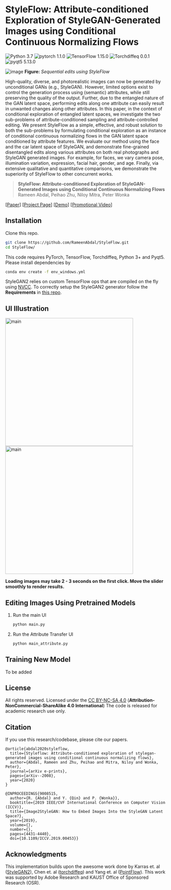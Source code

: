 # StyleFlow: Attribute-conditioned Exploration of StyleGAN-Generated Images using Conditional Continuous Normalizing Flows

![Python 3.7](https://img.shields.io/badge/Python-3.7-green.svg?style=plastic)
![pytorch 1.1.0](https://img.shields.io/badge/Pytorch-1.1.0-green.svg?style=plastic)
![TensorFlow 1.15.0](https://img.shields.io/badge/TensorFlow-1.15.0-green.svg?style=plastic)
![Torchdiffeq 0.0.1](https://img.shields.io/badge/Torchdiffeq-0.0.1-green.svg?style=plastic)
![pyqt5 5.13.0](https://img.shields.io/badge/pyqt5-5.13.0-green.svg?style=plastic)

![image](./docs/assets/teaser.png)
**Figure:** *Sequential edits using StyleFlow*

High-quality, diverse, and photorealistic images can now be generated by unconditional GANs (e.g., StyleGAN). However, limited options exist to control the generation process using (semantic) attributes, while still preserving the quality of the output. Further, due to the entangled nature of the GAN latent space, performing edits along one attribute can easily result in unwanted changes along other attributes. In this paper, in the context of conditional exploration of entangled latent spaces, we investigate the two sub-problems of attribute-conditioned sampling and attribute-controlled editing. We present StyleFlow as a simple, effective, and robust solution to both the sub-problems by formulating conditional exploration as an instance of conditional continuous normalizing flows in the GAN latent space conditioned by attribute features. We evaluate our method using the face and the car latent space of StyleGAN, and demonstrate fine-grained disentangled edits along various attributes on both real photographs and StyleGAN generated images. For example, for faces, we vary camera pose, illumination variation, expression, facial hair, gender, and age. Finally, via extensive qualitative and quantitative comparisons, we demonstrate the superiority of StyleFlow to other concurrent works.

> **StyleFlow: Attribute-conditioned Exploration of StyleGAN-Generated Images using Conditional Continuous Normalizing Flows** <br>
>  Rameen Abdal, Peihao Zhu, Niloy Mitra, Peter Wonka <br>



[[Paper](https://arxiv.org/pdf/2008.02401.pdf)]
[[Project Page](https://rameenabdal.github.io/StyleFlow/)]
[[Demo](https://youtu.be/LRAUJUn3EqQ)]
[[Promotional Video](https://youtu.be/Lt4Z5oOAeEY)]



## Installation

Clone this repo.
```bash
git clone https://github.com/RameenAbdal/StyleFlow.git
cd StyleFlow/
```

This code requires PyTorch, TensorFlow, Torchdiffeq, Python 3+ and Pyqt5. Please install dependencies by
```bash
conda env create -f env_windows.yml
```
StyleGAN2 relies on custom TensorFlow ops that are compiled on the fly using [NVCC](https://docs.nvidia.com/cuda/cuda-compiler-driver-nvcc/index.html). To correctly setup the StyleGAN2 generator follow the **Requirements** in [this repo](https://github.com/NVlabs/stylegan2).  


## UI Illustration

<img src="./docs/assets/main.gif" alt="main"  width=400> <img src="./docs/assets/attribute.gif" alt="main"  width=400>


**Loading images may take 2 - 3 seconds on the first click. Move the slider smoothly to render results.**




## Editing Images Using Pretrained Models


1.  Run the main UI

    ``` bash
	python main.py
    ```

2. Run the Attribute Transfer UI
	```bash
   python main_attribute.py 
    ```


## Training New Model

To be added



## License

All rights reserved. Licensed under the [CC BY-NC-SA 4.0](https://creativecommons.org/licenses/by-nc-sa/4.0/legalcode) (**Attribution-NonCommercial-ShareAlike 4.0 International**) The code is released for academic research use only.

## Citation
If you use this research/codebase, please cite our papers.
```
@article{abdal2020styleflow,
  title={Styleflow: Attribute-conditioned exploration of stylegan-generated images using conditional continuous normalizing flows},
  author={Abdal, Rameen and Zhu, Peihao and Mitra, Niloy and Wonka, Peter},
  journal={arXiv e-prints},
  pages={arXiv--2008},
  year={2020}
}
```
```
@INPROCEEDINGS{9008515,
  author={R. {Abdal} and Y. {Qin} and P. {Wonka}},
  booktitle={2019 IEEE/CVF International Conference on Computer Vision (ICCV)}, 
  title={Image2StyleGAN: How to Embed Images Into the StyleGAN Latent Space?}, 
  year={2019},
  volume={},
  number={},
  pages={4431-4440},
  doi={10.1109/ICCV.2019.00453}}
```
## Acknowledgments
This implementation builds upon the awesome work done by Karras et. al ([StyleGAN2](https://github.com/NVlabs/stylegan2)), Chen et. al ([torchdiffeq](https://github.com/rtqichen/torchdiffeq)) and Yang et. al ([PointFlow](https://arxiv.org/abs/1906.12320)). This work was supported by Adobe Research and KAUST Office of Sponsored Research (OSR).
